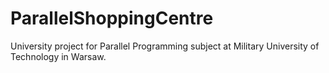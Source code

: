 ParallelShoppingCentre
======================

University project for Parallel Programming subject at Military University of Technology in Warsaw.
